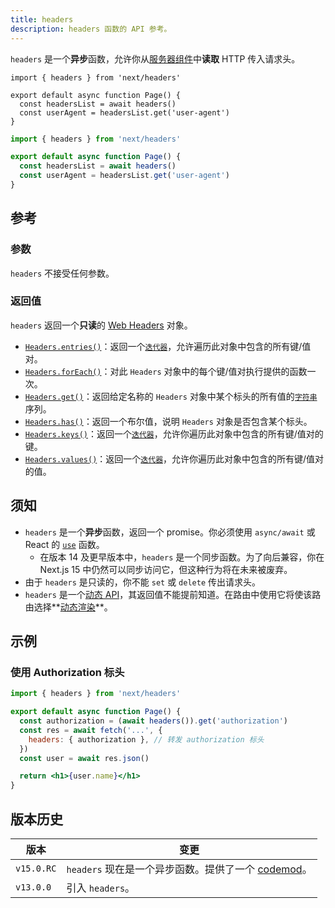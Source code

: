 ```yaml
---
title: headers
description: headers 函数的 API 参考。
---
```


`headers` 是一个**异步**函数，允许你从[服务器组件](/docs/nextjs-cn/app/building-your-application/rendering/server-components)中**读取** HTTP 传入请求头。

```tsx switcher
import { headers } from 'next/headers'

export default async function Page() {
  const headersList = await headers()
  const userAgent = headersList.get('user-agent')
}
```

```jsx switcher
import { headers } from 'next/headers'

export default async function Page() {
  const headersList = await headers()
  const userAgent = headersList.get('user-agent')
}
```

## 参考

### 参数

`headers` 不接受任何参数。

### 返回值

`headers` 返回一个**只读**的 [Web Headers](https://developer.mozilla.org/docs/Web/API/Headers) 对象。

- [`Headers.entries()`](https://developer.mozilla.org/docs/Web/API/Headers/entries)：返回一个[`迭代器`](https://developer.mozilla.org/docs/Web/JavaScript/Reference/Iteration_protocols)，允许遍历此对象中包含的所有键/值对。
- [`Headers.forEach()`](https://developer.mozilla.org/docs/Web/API/Headers/forEach)：对此 `Headers` 对象中的每个键/值对执行提供的函数一次。
- [`Headers.get()`](https://developer.mozilla.org/docs/Web/API/Headers/get)：返回给定名称的 `Headers` 对象中某个标头的所有值的[`字符串`](https://developer.mozilla.org/docs/Web/JavaScript/Reference/Global_Objects/String)序列。
- [`Headers.has()`](https://developer.mozilla.org/docs/Web/API/Headers/has)：返回一个布尔值，说明 `Headers` 对象是否包含某个标头。
- [`Headers.keys()`](https://developer.mozilla.org/docs/Web/API/Headers/keys)：返回一个[`迭代器`](https://developer.mozilla.org/docs/Web/JavaScript/Reference/Iteration_protocols)，允许你遍历此对象中包含的所有键/值对的键。
- [`Headers.values()`](https://developer.mozilla.org/docs/Web/API/Headers/values)：返回一个[`迭代器`](https://developer.mozilla.org/docs/Web/JavaScript/Reference/Iteration_protocols)，允许你遍历此对象中包含的所有键/值对的值。

## 须知

- `headers` 是一个**异步**函数，返回一个 promise。你必须使用 `async/await` 或 React 的 [`use`](https://react.dev/reference/react/use) 函数。
  - 在版本 14 及更早版本中，`headers` 是一个同步函数。为了向后兼容，你在 Next.js 15 中仍然可以同步访问它，但这种行为将在未来被废弃。
- 由于 `headers` 是只读的，你不能 `set` 或 `delete` 传出请求头。
- `headers` 是一个[动态 API](/docs/nextjs-cn/app/building-your-application/rendering/server-components#server-rendering-strategies#dynamic-apis)，其返回值不能提前知道。在路由中使用它将使该路由选择**[动态渲染](/docs/nextjs-cn/app/building-your-application/rendering/server-components#dynamic-rendering)**。

## 示例

### 使用 Authorization 标头

```jsx
import { headers } from 'next/headers'

export default async function Page() {
  const authorization = (await headers()).get('authorization')
  const res = await fetch('...', {
    headers: { authorization }, // 转发 authorization 标头
  })
  const user = await res.json()

  return <h1>{user.name}</h1>
}
```

## 版本历史

| 版本       | 变更                                                                                                    |
| ---------- | ------------------------------------------------------------------------------------------------------- |
| `v15.0.RC` | `headers` 现在是一个异步函数。提供了一个 [codemod](/docs/nextjs-cn/app/guides/upgrading/codemods#150)。 |
| `v13.0.0`  | 引入 `headers`。                                                                                        |
